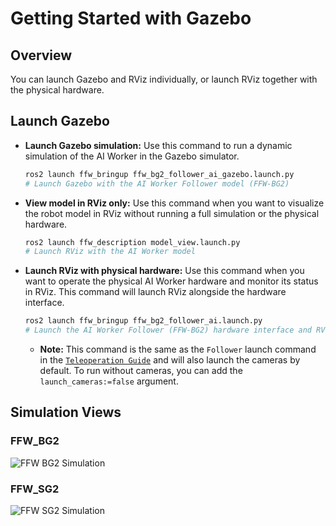 # Getting Started with Gazebo

## Overview
You can launch Gazebo and RViz individually, or launch RViz together with the physical hardware.

## Launch Gazebo

*   **Launch Gazebo simulation:**
    Use this command to run a dynamic simulation of the AI Worker in the Gazebo simulator.
    ```bash
    ros2 launch ffw_bringup ffw_bg2_follower_ai_gazebo.launch.py
    # Launch Gazebo with the AI Worker Follower model (FFW-BG2)
    ```

*   **View model in RViz only:**
    Use this command when you want to visualize the robot model in RViz without running a full simulation or the physical hardware.
    ```bash
    ros2 launch ffw_description model_view.launch.py
    # Launch RViz with the AI Worker model
    ```

*   **Launch RViz with physical hardware:**
    Use this command when you want to operate the physical AI Worker hardware and monitor its status in RViz. This command will launch RViz alongside the hardware interface.
    ```bash
    ros2 launch ffw_bringup ffw_bg2_follower_ai.launch.py
    # Launch the AI Worker Follower (FFW-BG2) hardware interface and RViz
    ```
    *   **Note:** This command is the same as the `Follower` launch command in the [`Teleoperation Guide`](/ai_worker/operation_ai_worker) and will also launch the cameras by default. To run without cameras, you can add the `launch_cameras:=false` argument.

## Simulation Views

### FFW_BG2

![FFW BG2 Simulation](/simulation/ai_worker/ffw_bg2_gazebo.png)


### FFW_SG2

![FFW SG2 Simulation](/simulation/ai_worker/ffw_sg2_gazebo.png)
